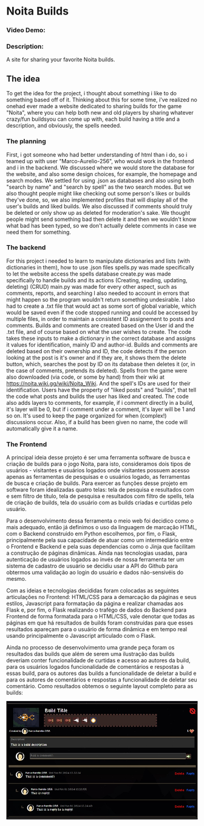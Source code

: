 # Noita Builds
### Video Demo:
### Description:
A site for sharing your favorite Noita builds.
## The idea
To get the idea for the project, i thought about something i like to do something based off of it. Thinking about this for some time, i've realized no onehad ever made a website dedicated to sharing builds for the game "Noita", where you can help both new and old players by sharing whatever crazy/fun buildsyou can come up with, each build having a title and a description, and obviously, the spells needed.

### The planning
First, i got someone who had better understanding of html than i do, so i teamed up with user "Marco-Aurelio-256", who would work in the frontend and i in the backend. We discussed where we would store the database for the website, and also some design choices, for example, the homepage and search modes. We settled for using .json as databases and also using both "search by name" and "search by spell" as the two search modes. But we also thought people might like checking out some person's likes or builds they've done, so, we also implemented profiles that will display all of the user's builds and liked builds.
We also discussed if comments should truly be deleted or only show up as deleted for moderation's sake. We thought people might send something bad then delete it and then we wouldn't know what bad has been typed, so we don't actually delete comments in case we need them for something.

### The backend
For this project i needed to learn to manipulate dictionaries and lists (with dictionaries in them), how to use .json files
spells.py was made specifically to let the website access the spells database
create.py was made specifically to handle builds and its actions (Creating, reading, updating, deleting) (CRUD)
main.py was made for every other aspect, such as comments, reports, and searching
I also needed to account in errors that might happen so the program wouldn't return something undesirable. I also had to create a .txt file that would act as some sort of global variable, which would be saved even if the code stopped running and could be accessed by multiple files, in order to maintain a consistent ID assignement to posts and comments.
Builds and comments are created based on the User id and the .txt file, and of course based on what the user wishes to create. The code takes these inputs to make a dictionary in the correct database and assigns it values for identification, mainly ID and author-id.
Builds and comments are deleted based on their ownership and ID, the code detects if the person looking at the post is it's owner and if they are, it shows them the delete button, which, searches the post by ID on its database then deletes it (or, in the case of comments, pretends its deleted).
Spells from the game were also downloaded (via code, or some by hand) from their wiki at https://noita.wiki.gg/wiki/Noita_Wiki. And the spell's IDs are used for their identification.
Users have the property of "liked posts" and "builds", that tell the code what posts and builds the user has liked and created.
The code also adds layers to comments, for example, if i comment directly in a build, it's layer will be 0, but if i comment under a comment, it's layer will be 1 and so on. It's used to keep the page organized for when (complex!) discussions occur.
Also, if a build has been given no name, the code will automatically give it a name.

### The Frontend
A principal ideia desse projeto é ser uma ferramenta software de busca e criação de builds para o jogo Noita, para isto, consideramos dois tipos de usuários - visitantes e usuários logados onde visitantes possuem acesso apenas as ferramentas de pesquisas e o usuários logado, as ferramentas de busca e criação de builds. Para exercer as funções desse projeto em software foram idealizadas quatro telas: tela de pesquisa e resultados com e sem filtro de título, tela de pesquisa e resultados com filtro de spells, tela de criação de builds, tela do usuário com as builds criadas e curtidas pelo usuário.

Para o desenvolvimento dessa ferramenta o meio web foi decidico como o mais adequado, então já definimos o uso da linguagem de marcação HTML, com o Backend construido em Python escolhemos, por fim, o Flask, principalmente pela sua capacidade de atuar como um intermediário entre o Frontend e Backend e pela suas dependencias como o Jinja que facilitam a construção de páginas dinâmicas. Ainda nas tecnologias usadas, para autenticação de usuários logados ao invés de nossa ferramenta ter um sistema de cadastro de usuário se decidiu usar a API do Github para obtermos uma validação ao login do usuário e dados não-sensivéis do mesmo.

Com as ideias e tecnologias decididas foram colocadas as seguintes articulações no Frontend: HTML/CSS para a demarcação da páginas e seus estilos, Javascript para formatação da página e realizar chamadas aos Flask e, por fim, o Flask realizando o trafégo de dados do Backend para Frontend de forma formatada para o HTML/CSS, vale denotar que todas as páginas em que há resultados de builds foram construídas para que esses resultados apareçam para o usuário de forma dinâmica e em tempo real usando principalmente o Javascript articulado com o Flask.

Ainda no processo de desenvolvimento uma grande peça foram os resultados das builds que além de serem uma ilustração das builds deveriam conter funcionalidade de curtidas e acesso ao autores da build, para os usuários logados funcionalidade de comentários e respostas à essas build, para os autores das builds a funcionalidade de deletar a build e para os autores de comentários e respostas a funcionalidade de deletar seu comentário. Como resultados obtemos o seguinte layout completo para as builds:

![Alt text](/static/example_1.jpg?raw=true "Ilustration of a build's layout")

